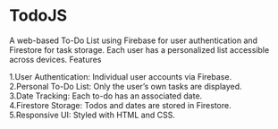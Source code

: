 # TodoJS 
A web-based To-Do List using Firebase for user authentication and Firestore for task storage. Each user has a personalized list accessible across devices.
Features

1.User Authentication: Individual user accounts via Firebase. <br/>
2.Personal To-Do List: Only the user’s own tasks are displayed.  <br/>
3.Date Tracking: Each to-do has an associated date.  <br/>
4.Firestore Storage: Todos and dates are stored in Firestore.  
5.Responsive UI: Styled with HTML and CSS.  
